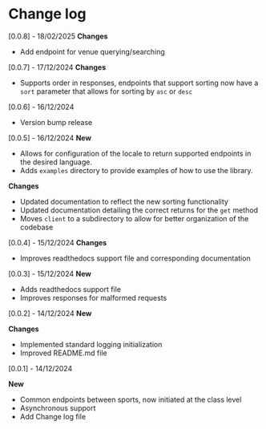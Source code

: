 # Change log

[0.0.8] - 18/02/2025
**Changes**
- Add endpoint for venue querying/searching

[0.0.7] - 17/12/2024
**Changes**
- Supports order in responses, endpoints that support sorting now have a `sort` parameter that allows for sorting by `asc` or `desc`

[0.0.6] - 16/12/2024
- Version bump release

[0.0.5] - 16/12/2024
**New**
- Allows for configuration of the locale to return supported endpoints in the desired language.
- Adds `examples` directory to provide examples of how to use the library.

**Changes**
- Updated documentation to reflect the new sorting functionality
- Updated documentation detailing the correct returns for the `get` method
- Moves `client` to a subdirectory to allow for better organization of the codebase

[0.0.4] - 15/12/2024
**Changes**
- Improves readthedocs support file and corresponding documentation

[0.0.3] - 15/12/2024
**New**
- Adds readthedocs support file
- Improves responses for malformed requests

[0.0.2] - 14/12/2024
**New**

**Changes**
- Implemented standard logging initialization
- Improved README.md file

[0.0.1] - 14/12/2024

**New**
- Common endpoints between sports, now initiated at the class level
- Asynchronous support
- Add Change log file